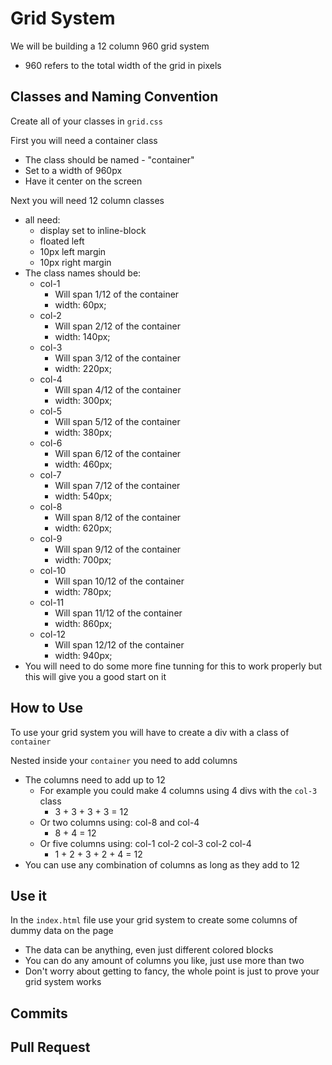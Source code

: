 # Grid System

We will be building a 12 column 960 grid system
- 960 refers to the total width of the grid in pixels

## Classes and Naming Convention

Create all of your classes in `grid.css`

First you will need a container class
- The class should be named - "container"
- Set to a width of 960px
- Have it center on the screen

Next you will need 12 column classes
- all need:
	- display set to inline-block
	- floated left
	- 10px left margin
	- 10px right margin
- The class names should be:
	- col-1 
		- Will span 1/12 of the container
		- width: 60px;
	- col-2
		- Will span 2/12 of the container
		- width: 140px;
	- col-3
		- Will span 3/12 of the container
		- width: 220px;
	- col-4
		- Will span 4/12 of the container
		- width: 300px;
	- col-5
		- Will span 5/12 of the container
		- width: 380px;
	- col-6
		- Will span 6/12 of the container
		- width: 460px;
	- col-7
		- Will span 7/12 of the container
		- width: 540px;
	- col-8
		- Will span 8/12 of the container
		- width: 620px;
	- col-9
		- Will span 9/12 of the container
		- width: 700px;
	- col-10
		- Will span 10/12 of the container
		- width: 780px;
	- col-11
		- Will span 11/12 of the container
		- width: 860px;
	- col-12
		- Will span 12/12 of the container
		- width: 940px;
- You will need to do some more fine tunning for this to work properly but this will give you a good start on it

## How to Use

To use your grid system you will have to create a div with a class of `container`

Nested inside your `container` you need to add columns
- The columns need to add up to 12
	- For example you could make 4 columns using 4 divs with the `col-3` class
		- 3 + 3 + 3 + 3 = 12
	- Or two columns using: col-8 and col-4
		- 8 + 4 = 12
	- Or five columns using: col-1 col-2 col-3 col-2 col-4
		- 1 + 2 + 3 + 2 + 4 = 12
- You can use any combination of columns as long as they add to 12 

## Use it

In the `index.html` file use your grid system to create some columns of dummy data on the page
- The data can be anything, even just different colored blocks
- You can do any amount of columns you like, just use more than two
- Don't worry about getting to fancy, the whole point is just to prove your grid system works

## Commits

## Pull Request